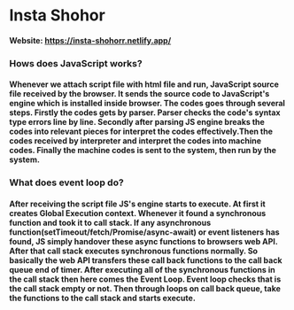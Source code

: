 # Insta Shohor

#### Website: https://insta-shohorr.netlify.app/

### Hows does JavaScript works?

#### Whenever we attach script file with html file and run, JavaScript source file received by the browser. It sends the source code to JavaScript's engine which is installed inside browser. The codes goes through several steps. Firstly the codes gets by parser. Parser checks the code's syntax type errors line by line. Secondly after parsing JS engine breaks the codes into relevant pieces for interpret the codes effectively.Then the codes received by interpreter and interpret the codes into machine codes. Finally the machine codes is sent to the system, then run by the system.

### What does event loop do?

#### After receiving the script file JS's engine starts to execute. At first it creates Global Execution context. Whenever it found a synchronous function and took it to call stack. If any asynchronous function(setTimeout/fetch/Promise/async-await) or event listeners has found, JS simply handover these async functions to browsers web API. After that call stack executes synchronous functions normally. So basically the web API transfers these call back functions to the call back queue end of timer. After executing all of the synchronous functions in the call stack then here comes the Event Loop. Event loop checks that is the call stack empty or not. Then through loops on call back queue, take the functions to the call stack and starts execute.
